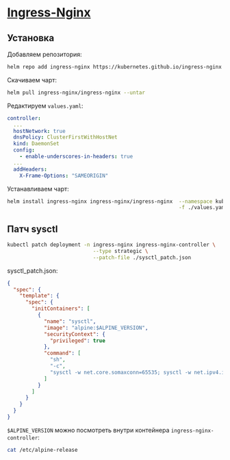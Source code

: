 # [Ingress-Nginx](https://github.com/kubernetes/ingress-nginx)

## Установка 

Добавляем репозитория:

```bash
helm repo add ingress-nginx https://kubernetes.github.io/ingress-nginx
```

Скачиваем чарт:

```bash
helm pull ingress-nginx/ingress-nginx --untar
```

Редактируем `values.yaml`:

```yaml
controller:
  ...
  hostNetwork: true
  dnsPolicy: ClusterFirstWithHostNet
  kind: DaemonSet
  config:
    - enable-underscores-in-headers: true
  ...
  addHeaders:
    X-Frame-Options: "SAMEORIGIN"
```

Устанавливаем чарт:

```bash
helm install ingress-nginx ingress-nginx/ingress-nginx  --namespace kube-system \
                                                        -f ./values.yaml
```

## Патч sysctl

```bash
kubectl patch deployment -n ingress-nginx ingress-nginx-controller \
                            --type strategic \
                            --patch-file ./sysctl_patch.json
```

sysctl_patch.json:

```json
{
  "spec": {
    "template": {
      "spec": {
        "initContainers": [
          {
            "name": "sysctl",
            "image": "alpine:$ALPINE_VERSION",
            "securityContext": {
              "privileged": true
            },
            "command": [
              "sh",
              "-c",
              "sysctl -w net.core.somaxconn=65535; sysctl -w net.ipv4.ip_local_port_range='1024 65000'; sysctl -w net.ipv4.tcp_tw_reuse=1"
            ]
          }
        ]
      }
    }
  }
}
```

`$ALPINE_VERSION` можно посмотреть внутри контейнера `ingress-nginx-controller`:

```bash
cat /etc/alpine-release
```
